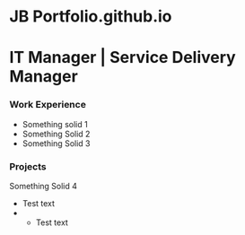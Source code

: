 # JB Portfolio.github.io
# IT Manager | Service Delivery Manager

### Work Experience
- Something solid 1
- Something Solid 2
- Something Solid 3

### Projects
Something Solid 4
- Test text
- - Test text

